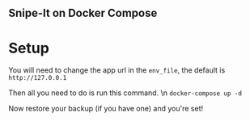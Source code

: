 ## Snipe-It on Docker Compose

# Setup

You will need to change the app url in the `env_file`, the default is `http://127.0.0.1`

Then all you need to do is run this command. \n
```docker-compose up -d```

Now restore your backup (if you have one) and you're set!
